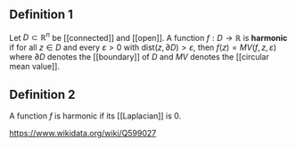 ## Definition 1
Let $D\subset\mathbb R^n$ be [[connected]] and [[open]]. A function $f:D\to \mathbb R$ is **harmonic** if for all $z\in D$ and every $\varepsilon > 0$ with $\text{dist}(z,\partial D) > \varepsilon$, then $f(z) = MV(f,z,\varepsilon)$ where $\partial D$ denotes the [[boundary]] of $D$ and $MV$ denotes the [[circular mean value]]. 

## Definition 2
A function $f$ is harmonic if its [[Laplacian]] is 0. 

https://www.wikidata.org/wiki/Q599027